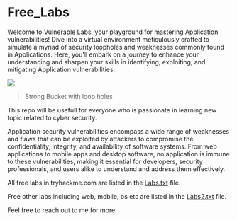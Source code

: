 # Free_Labs

Welcome to Vulnerable Labs, your playground for mastering Application vulnerabilities! Dive into a virtual environment meticulously crafted to simulate a myriad of security loopholes and weaknesses commonly found in Applications. Here, you'll embark on a journey to enhance your understanding and sharpen your skills in identifying, exploiting, and mitigating Application vulnerabilities.

![](https://raw.githubusercontent.com/azwisec/freelabs/main/files/Leaky-Buckets-2022.webp)
> Strong Bucket with loop holes
> 
This repo will be usefull for everyone who is passionate in learning new topic related to cyber security.

Application security vulnerabilities encompass a wide range of weaknesses and flaws that can be exploited by attackers to compromise the confidentiality, integrity, and availability of software systems. From web applications to mobile apps and desktop software, no application is immune to these vulnerabilities, making it essential for developers, security professionals, and users alike to understand and address them effectively.

All free labs in tryhackme.com are listed in the [Labs.txt](https://github.com/azwisec/freelabs/blob/main/labs.txt)  file.

Free other labs including web, mobile, os etc are listed in the [Labs2.txt](https://github.com/azwisec/freelabs/blob/main/labs.txt) file.

Feel free to reach out to me for more.
